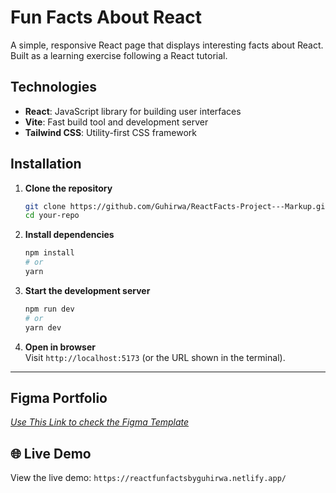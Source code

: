 # Fun Facts About React

A simple, responsive React page that displays interesting facts about React. Built as a learning exercise following a React tutorial.


## Technologies

- **React**: JavaScript library for building user interfaces  
- **Vite**: Fast build tool and development server  
- **Tailwind CSS**: Utility-first CSS framework


## Installation

1. **Clone the repository**  
   ```bash
   git clone https://github.com/Guhirwa/ReactFacts-Project---Markup.git
   cd your-repo
   ```

2. **Install dependencies**  
   ```bash
   npm install
   # or
   yarn
   ```

3. **Start the development server**  
   ```bash
   npm run dev
   # or
   yarn dev
   ```

4. **Open in browser**  
   Visit `http://localhost:5173` (or the URL shown in the terminal).

---

## Figma Portfolio

_[Use This Link to check the Figma Template](https://www.figma.com/design/yXprTxi727JuPH2AuwQ2JI/ReactFacts--Copy-?node-id=0-1&t=JXv9JckwSvYHr8oO-1)_

## 🌐 Live Demo

View the live demo: `https://reactfunfactsbyguhirwa.netlify.app/`
